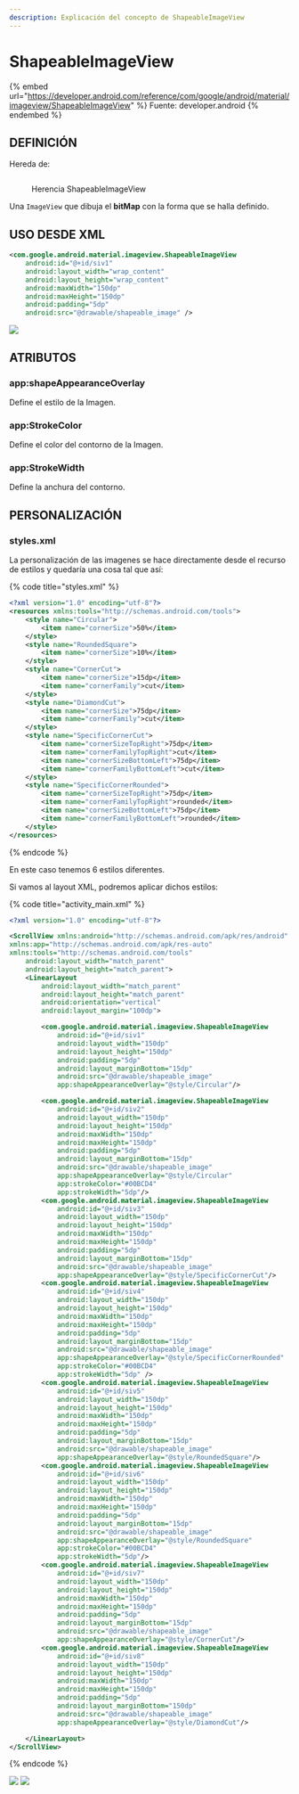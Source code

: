```yaml
---
description: Explicación del concepto de ShapeableImageView
---
```


# ShapeableImageView

{% embed url="https://developer.android.com/reference/com/google/android/material/imageview/ShapeableImageView" %}
Fuente: developer.android
{% endembed %}

## DEFINICIÓN

Hereda de:

<figure><img src="../../../../.gitbook/assets/herencia_shapeableiv.png" alt=""><figcaption><p>Herencia ShapeableImageView</p></figcaption></figure>

Una `ImageView` que dibuja el **bitMap** con la forma que se halla definido.

## USO DESDE XML

```xml
<com.google.android.material.imageview.ShapeableImageView
    android:id="@+id/siv1"
    android:layout_width="wrap_content"
    android:layout_height="wrap_content"
    android:maxWidth="150dp"
    android:maxHeight="150dp"
    android:padding="5dp"
    android:src="@drawable/shapeable_image" />
```

&#x20;                                             ![](<../../../../.gitbook/assets/image (66).png>)

## ATRIBUTOS

### app:shapeAppearanceOverlay

Define el estilo de la Imagen.

### app:StrokeColor

Define el color del contorno de la Imagen.

### app:StrokeWidth

Define la anchura del contorno.

## PERSONALIZACIÓN

### styles.xml

La personalización de las imagenes se hace directamente desde el recurso de estilos y quedaría una cosa tal que así:

{% code title="styles.xml" %}
```xml
<?xml version="1.0" encoding="utf-8"?>
<resources xmlns:tools="http://schemas.android.com/tools">
    <style name="Circular">
        <item name="cornerSize">50%</item>
    </style>
    <style name="RoundedSquare">
        <item name="cornerSize">10%</item>
    </style>
    <style name="CornerCut">
        <item name="cornerSize">15dp</item>
        <item name="cornerFamily">cut</item>
    </style>
    <style name="DiamondCut">
        <item name="cornerSize">75dp</item>
        <item name="cornerFamily">cut</item>
    </style>
    <style name="SpecificCornerCut">
        <item name="cornerSizeTopRight">75dp</item>
        <item name="cornerFamilyTopRight">cut</item>
        <item name="cornerSizeBottomLeft">75dp</item>
        <item name="cornerFamilyBottomLeft">cut</item>
    </style>
    <style name="SpecificCornerRounded">
        <item name="cornerSizeTopRight">75dp</item>
        <item name="cornerFamilyTopRight">rounded</item>
        <item name="cornerSizeBottomLeft">75dp</item>
        <item name="cornerFamilyBottomLeft">rounded</item>
    </style>
</resources>
```
{% endcode %}

En este caso tenemos 6 estilos diferentes.

Si vamos al layout XML, podremos aplicar dichos estilos:

{% code title="activity_main.xml" %}
```xml
<?xml version="1.0" encoding="utf-8"?>

<ScrollView xmlns:android="http://schemas.android.com/apk/res/android"
xmlns:app="http://schemas.android.com/apk/res-auto"
xmlns:tools="http://schemas.android.com/tools"
    android:layout_width="match_parent"
    android:layout_height="match_parent">
    <LinearLayout
        android:layout_width="match_parent"
        android:layout_height="match_parent"
        android:orientation="vertical"
        android:layout_margin="100dp">

        <com.google.android.material.imageview.ShapeableImageView
            android:id="@+id/siv1"
            android:layout_width="150dp"
            android:layout_height="150dp"
            android:padding="5dp"
            android:layout_marginBottom="15dp"
            android:src="@drawable/shapeable_image"
            app:shapeAppearanceOverlay="@style/Circular"/>

        <com.google.android.material.imageview.ShapeableImageView
            android:id="@+id/siv2"
            android:layout_width="150dp"
            android:layout_height="150dp"
            android:maxWidth="150dp"
            android:maxHeight="150dp"
            android:padding="5dp"
            android:layout_marginBottom="15dp"
            android:src="@drawable/shapeable_image"
            app:shapeAppearanceOverlay="@style/Circular"
            app:strokeColor="#00BCD4"
            app:strokeWidth="5dp"/>
        <com.google.android.material.imageview.ShapeableImageView
            android:id="@+id/siv3"
            android:layout_width="150dp"
            android:layout_height="150dp"
            android:maxWidth="150dp"
            android:maxHeight="150dp"
            android:padding="5dp"
            android:layout_marginBottom="15dp"
            android:src="@drawable/shapeable_image"
            app:shapeAppearanceOverlay="@style/SpecificCornerCut"/>
        <com.google.android.material.imageview.ShapeableImageView
            android:id="@+id/siv4"
            android:layout_width="150dp"
            android:layout_height="150dp"
            android:maxWidth="150dp"
            android:maxHeight="150dp"
            android:padding="5dp"
            android:layout_marginBottom="15dp"
            android:src="@drawable/shapeable_image"
            app:shapeAppearanceOverlay="@style/SpecificCornerRounded"
            app:strokeColor="#00BCD4"
            app:strokeWidth="5dp" />
        <com.google.android.material.imageview.ShapeableImageView
            android:id="@+id/siv5"
            android:layout_width="150dp"
            android:layout_height="150dp"
            android:maxWidth="150dp"
            android:maxHeight="150dp"
            android:padding="5dp"
            android:layout_marginBottom="15dp"
            android:src="@drawable/shapeable_image"
            app:shapeAppearanceOverlay="@style/RoundedSquare"/>
        <com.google.android.material.imageview.ShapeableImageView
            android:id="@+id/siv6"
            android:layout_width="150dp"
            android:layout_height="150dp"
            android:maxWidth="150dp"
            android:maxHeight="150dp"
            android:padding="5dp"
            android:layout_marginBottom="15dp"
            android:src="@drawable/shapeable_image"
            app:shapeAppearanceOverlay="@style/RoundedSquare"
            app:strokeColor="#00BCD4"
            app:strokeWidth="5dp"/>
        <com.google.android.material.imageview.ShapeableImageView
            android:id="@+id/siv7"
            android:layout_width="150dp"
            android:layout_height="150dp"
            android:maxWidth="150dp"
            android:maxHeight="150dp"
            android:padding="5dp"
            android:layout_marginBottom="15dp"
            android:src="@drawable/shapeable_image"
            app:shapeAppearanceOverlay="@style/CornerCut"/>
        <com.google.android.material.imageview.ShapeableImageView
            android:id="@+id/siv8"
            android:layout_width="150dp"
            android:layout_height="150dp"
            android:maxWidth="150dp"
            android:maxHeight="150dp"
            android:padding="5dp"
            android:layout_marginBottom="150dp"
            android:src="@drawable/shapeable_image"
            app:shapeAppearanceOverlay="@style/DiamondCut"/>

    </LinearLayout>
</ScrollView>
```
{% endcode %}

![](<../../../../.gitbook/assets/image (19).png>)                               ![](<../../../../.gitbook/assets/image (104).png>)
